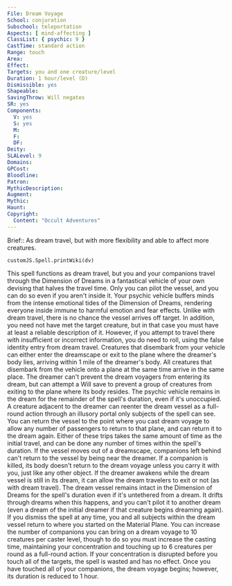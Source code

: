 ```yaml
---
File: Dream Voyage
School: conjuration
Subschool: teleportation
Aspects: [ mind-affecting ]
ClassList: { psychic: 9 }
CastTime: standard action
Range: touch
Area: 
Effect: 
Targets: you and one creature/level
Duration: 1 hour/level (D)
Dismissible: yes
Shapeable: 
SavingThrow: Will negates
SR: yes
Components:
  V: yes
  S: yes
  M: 
  F: 
  DF: 
Deity: 
SLALevel: 9
Domains: 
GPCost: 
Bloodline: 
Patron: 
MythicDescription: 
Augment: 
Mythic: 
Haunt: 
Copyright:
  Content: "Occult Adventures"
---
```

Brief:: As dream travel, but with more flexibility and able to affect more creatures.

```dataviewjs
customJS.Spell.printWiki(dv)
```

This spell functions as dream travel, but you and your companions travel through the Dimension of Dreams in a fantastical vehicle of your own devising that halves the travel time. Only you can pilot the vessel, and you can do so even if you aren't inside it. Your psychic vehicle buffers minds from the intense emotional tides of the Dimension of Dreams, rendering everyone inside immune to harmful emotion and fear effects. Unlike with dream travel, there is no chance the vessel arrives off target. In addition, you need not have met the target creature, but in that case you must have at least a reliable description of it. However, if you attempt to travel there with insufficient or incorrect information, you do need to roll, using the false identity entry from dream travel.  Creatures that disembark from your vehicle can either enter the dreamscape or exit to the plane where the dreamer's body lies, arriving within 1 mile of the dreamer's body. All creatures that disembark from the vehicle onto a plane at the same time arrive in the same place. The dreamer can't prevent the dream voyagers from entering its dream, but can attempt a Will save to prevent a group of creatures from exiting to the plane where its body resides.  The psychic vehicle remains in the dream for the remainder of the spell's duration, even if it's unoccupied. A creature adjacent to the dreamer can reenter the dream vessel as a full-round action through an illusory portal only subjects of the spell can see. You can return the vessel to the point where you cast dream voyage to allow any number of passengers to return to that plane, and can return it to the dream again. Either of these trips takes the same amount of time as the initial travel, and can be done any number of times within the spell's duration. If the vessel moves out of a dreamscape, companions left behind can't return to the vessel by being near the dreamer. If a companion is killed, its body doesn't return to the dream voyage unless you carry it with you, just like any other object.  If the dreamer awakens while the dream vessel is still in its dream, it can allow the dream travelers to exit or not (as with dream travel). The dream vessel remains intact in the Dimension of Dreams for the spell's duration even if it's untethered from a  dream. It drifts through dreams when this happens, and you can't pilot it to another dream (even a dream of the initial dreamer if that creature begins dreaming again). If you dismiss the spell at any time, you and all subjects within the dream vessel return to where you started on the Material Plane.  You can increase the number of companions you can bring on a dream voyage to 10 creatures per caster level, though to do so you must increase the casting time, maintaining your concentration and touching up to 6 creatures per round as a full-round action. If your concentration is disrupted before you touch all of the targets, the spell is wasted and has no effect. Once you have touched all of your companions, the dream voyage begins; however, its duration is reduced to 1 hour.

